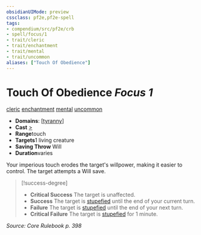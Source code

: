 ```yaml
---
obsidianUIMode: preview
cssclass: pf2e,pf2e-spell
tags:
- compendium/src/pf2e/crb
- spell/focus/1
- trait/cleric
- trait/enchantment
- trait/mental
- trait/uncommon
aliases: ["Touch Of Obedience"]
---
```

# Touch Of Obedience *Focus 1*   
[cleric](/rules/traits/cleric.md)  [enchantment](/rules/traits/enchantment.md)  [mental](/rules/traits/mental.md)  [uncommon](/rules/traits/uncommon.md)  

- **Domains**: [[tyranny](/compendium/setting/domains.md#Tyranny)]
- **Cast** [>](/rules/core-rulebook/chapter-9-playing-the-game.md#Actions "Single Action") 
- **Range**touch
- **Targets**1 living creature
- **Saving Throw** Will
- **Duration**varies

Your imperious touch erodes the target's willpower, making it easier to control. The target attempts a Will save.

> [!success-degree] 
> - **Critical Success** The target is unaffected.
> - **Success** The target is [stupefied](/rules/conditions.md#Stupefied) until the end of your current turn.
> - **Failure** The target is [stupefied](/rules/conditions.md#Stupefied) until the end of your next turn.
> - **Critical Failure** The target is [stupefied](/rules/conditions.md#Stupefied) for 1 minute.

*Source: Core Rulebook p. 398*